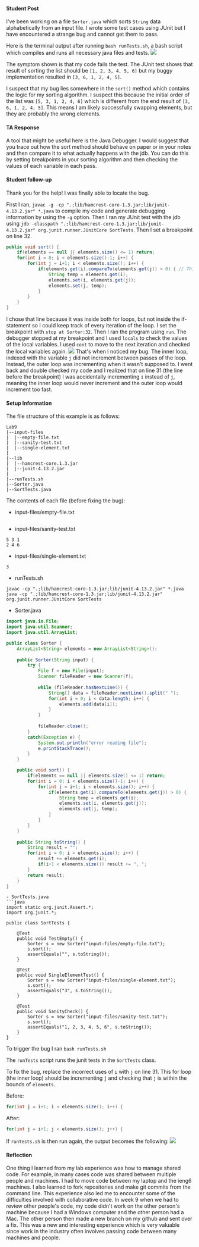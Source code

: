 #### Student Post

I've been working on a file `Sorter.java` which sorts `String` data alphabetically from an input file. I wrote some test cases using JUnit but I have encountered a strange bug and cannot get them to pass.

Here is the terminal output after running `bash runTests.sh`, a bash script which compiles and runs all necessary java files and tests.
![](lab-report-5-1.png)

The symptom shown is that my code fails the test. The JUnit test shows that result of sorting the list should be `[1, 2, 3, 4, 5, 6]` but my buggy implementation resulted in `[3, 6, 1, 2, 4, 5]`.

I suspect that my bug lies somewhere in the `sort()` method which contains the logic for my sorting algorithm. I suspect this because the initial order of the list was `[5, 3, 1, 2, 4, 6]` which is different from the end result of `[3, 6, 1, 2, 4, 5]`. This means I am likely successfully swapping elements, but they are probably the wrong elements.

#### TA Response

A tool that might be useful here is the Java Debugger. I would suggest that you trace out how the sort method should behave on paper or in your notes and then compare it to what actually happens with the jdb. You can do this by setting breakpoints in your sorting algorithm and then checking the values of each variable in each pass.

#### Student follow-up

Thank you for the help! I was finally able to locate the bug. 

First I ran, `javac -g -cp ".;lib/hamcrest-core-1.3.jar;lib/junit-4.13.2.jar" *.java` to compile my code and generate debugging information by using the `-g` option. Then I ran my JUnit test with the jdb using `jdb -classpath ".;lib/hamcrest-core-1.3.jar;lib/junit-4.13.2.jar" org.junit.runner.JUnitCore SortTests`. Then I set a breakpoint on line 32.
```java
public void sort() {
    if(elements == null || elements.size() <= 1) return;
    for(int i = 0; i < elements.size()-1; i++) {
        for(int j = i+1; i < elements.size(); i++) {
            if(elements.get(i).compareTo(elements.get(j)) > 0) { // This is line 32!
                String temp = elements.get(i);
                elements.set(i, elements.get(j));
                elements.set(j, temp);
            }
        }
    }
}
```
I chose that line because it was inside both for loops, but not inside the if-statement so I could keep track of every iteration of the loop. I set the breakpoint with `stop at Sorter:32`. Then I ran the program using `run`. The debugger stopped at my breakpoint and I used `locals` to check the values of the local variables. I used `cont` to move to the next iteration and checked the local variables again.
![](lab-report-5-2.png)
That's when I noticed my bug. The inner loop, indexed with the variable `j` did not increment between passes of the loop. Instead, the outer loop was incrementing when it wasn't supposed to. I went back and double checked my code and I realized that on line 31 (the line before the breakpoint) I was accidentally incrementing `i` instead of `j`, meaning the inner loop would never increment and the outer loop would increment too fast.

#### Setup Information

The file structure of this example is as follows:
```
Lab9
|--input-files
|  |--empty-file.txt
|  |--sanity-test.txt
|  |--single-element.txt
|
|--lib
|  |--hamcrest-core.1.3.jar
|  |--junit-4.13.2.jar
|
|--runTests.sh
|--Sorter.java
|--SortTests.java
```

The contents of each file (before fixing the bug):
- input-files/empty-file.txt
```
```
- input-files/sanity-test.txt
```
5 3 1
2 4 6
```
- input-files/single-element.txt
```
3
```
- runTests.sh
```shell
javac -cp ".;lib/hamcrest-core-1.3.jar;lib/junit-4.13.2.jar" *.java
java -cp ".;lib/hamcrest-core-1.3.jar;lib/junit-4.13.2.jar" org.junit.runner.JUnitCore SortTests
```
- Sorter.java
```java
import java.io.File;
import java.util.Scanner;
import java.util.ArrayList;

public class Sorter {
    ArrayList<String> elements = new ArrayList<String>();
    
    public Sorter(String input) {
        try {
            File f = new File(input);
            Scanner fileReader = new Scanner(f);
            
            while (fileReader.hasNextLine()) {
                String[] data = fileReader.nextLine().split(" ");
                for(int i = 0; i < data.length; i++) {
                    elements.add(data[i]);
                }
            }
  
            fileReader.close();
        }
        catch(Exception e) {
            System.out.println("error reading file");
            e.printStackTrace();
        }
    }

    public void sort() {
        if(elements == null || elements.size() <= 1) return;
        for(int i = 0; i < elements.size()-1; i++) {
            for(int j = i+1; i < elements.size(); i++) {
                if(elements.get(i).compareTo(elements.get(j)) > 0) {
                    String temp = elements.get(i);
                    elements.set(i, elements.get(j));
                    elements.set(j, temp);
                }
            }
        }
    }
  
    public String toString() {
        String result = "";
        for(int i = 0; i < elements.size(); i++) {
            result += elements.get(i);
            if(i+1 < elements.size()) result += ", ";
        }
        return result;
    }
}
```
```
- SortTests.java
```java
import static org.junit.Assert.*;
import org.junit.*;

public class SortTests {

    @Test
    public void TestEmpty() {
        Sorter s = new Sorter("input-files/empty-file.txt");
        s.sort();
        assertEquals("", s.toString());
    }

    @Test
    public void SingleElementTest() {
        Sorter s = new Sorter("input-files/single-element.txt");
        s.sort();
        assertEquals("3", s.toString());
    }

    @Test
    public void SanityCheck() {
        Sorter s = new Sorter("input-files/sanity-test.txt");
        s.sort();
        assertEquals("1, 2, 3, 4, 5, 6", s.toString());
    }
}
```

To trigger the bug I ran
`bash runTests.sh`

The `runTests` script runs the junit tests in the `SortTests` class.

To fix the bug, replace the incorrect uses of `i` with `j` on line 31. This for loop (the inner loop) should be incrementing `j` and checking that `j` is within the bounds of `elements`.

Before:
```java
for(int j = i+1; i < elements.size(); i++) {
```

After:
```java
for(int j = i+1; j < elements.size(); j++) {
```

If `runTests.sh` is then run again, the output becomes the following:
![](lab-report-5-3.png)

#### Reflection

One thing I learned from my lab experience was how to manage shared code. For example, in many cases code was shared between multiple people and machines. I had to move code between my laptop and the ieng6 machines. I also learned to fork repositories and make git commits from the command line. This experience also led me to encounter some of the difficulties involved with collaborative code. In week 9 when we had to review other people's code, my code didn't work on the other person's machine because I had a Windows computer and the other person had a Mac. The other person then made a new branch on my github and sent over a fix. This was a new and interesting experience which is very valuable since work in the industry often involves passing code between many machines and people.

